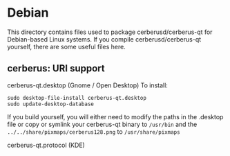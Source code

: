 
Debian
====================
This directory contains files used to package cerberusd/cerberus-qt
for Debian-based Linux systems. If you compile cerberusd/cerberus-qt yourself, there are some useful files here.

## cerberus: URI support ##


cerberus-qt.desktop  (Gnome / Open Desktop)
To install:

	sudo desktop-file-install cerberus-qt.desktop
	sudo update-desktop-database

If you build yourself, you will either need to modify the paths in
the .desktop file or copy or symlink your cerberus-qt binary to `/usr/bin`
and the `../../share/pixmaps/cerberus128.png` to `/usr/share/pixmaps`

cerberus-qt.protocol (KDE)

